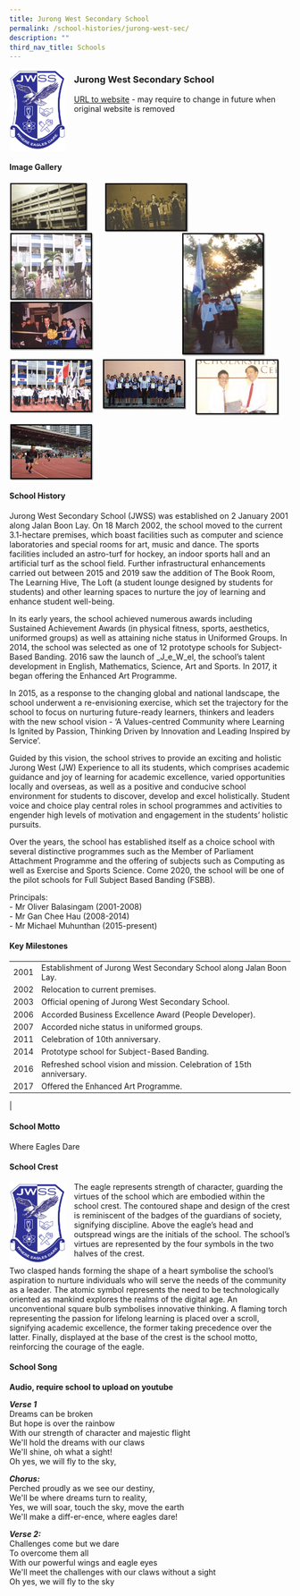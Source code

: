 ```yaml
---
title: Jurong West Secondary School
permalink: /school-histories/jurong-west-sec/
description: ""
third_nav_title: Schools
---
```

<img src="/images/jurongwestsec1.png" style="width:20%;margin-right:15px;" align = "left">

### **Jurong West Secondary School**
[URL to website](https://jurongwestsec.moe.edu.sg/) - may require to change in future when original website is removed

<br clear="left">

#### **Image Gallery**

<p><a href="/images/jurongwestsec2.jpg">  
<img src="/images/jurongwestsec2.jpg" style="width:28%;margin-right:29px;" align = "left">
</a></p>

<p><a href="/images/jurongwestsec3.jpg">  
<img src="/images/jurongwestsec3.jpg" style="width:30%;margin-right:15px;" align = "left">
</a></p>

<p><a href="/images/jurongwestsec4.jpg">  
<img src="/images/jurongwestsec4.jpg" style="width:30%;margin-right:45px;" align = "right">
</a></p>

<p><a href="/images/jurongwestsec5.jpg">  
<img src="/images/jurongwestsec5.jpg" style="width:30%;margin-right:15px;" align = "left">
</a></p>

<p><a href="/images/jurongwestsec6.jpg">  
<img src="/images/jurongwestsec6.jpg" style="width:30%;margin-right:15px;" align = "left">
</a></p>

<br clear="left">

<p><a href="/images/jurongwestsec7.jpg">  
<img src="/images/jurongwestsec7.jpg" style="width:30%;margin-right:15px;" align = "left">
</a></p>

<p><a href="/images/jurongwestsec8.jpg">  
<img src="/images/jurongwestsec8.jpg" style="width:30%;margin-right:15px;" align = "left">
</a></p>

<p><a href="/images/jurongwestsec9.jpg">  
<img src="/images/jurongwestsec9.jpg" style="width:30%;margin-right:15px;" align = "left">
</a></p>

<br clear="left">

<p><a href="/images/jurongwestsec10.jpg">  
<img src="/images/jurongwestsec10.jpg" style="width:30%;margin-right:15px;" align = "left">
</a></p>

<br clear="left">

#### **School History**
Jurong West Secondary School (JWSS) was established on 2 January 2001 along Jalan Boon Lay. On 18 March 2002, the school moved to the current 3.1-hectare premises, which boast facilities such as computer and science laboratories and special rooms for art, music and dance. The sports facilities included an astro-turf for hockey, an indoor sports hall and an artificial turf as the school field. Further infrastructural enhancements carried out between 2015 and 2019 saw the addition of The Book Room, The Learning Hive, The Loft (a student lounge designed by students for students) and other learning spaces to nurture the joy of learning and enhance student well-being.

In its early years, the school achieved numerous awards including Sustained Achievement Awards (in physical fitness, sports, aesthetics, uniformed groups) as well as attaining niche status in Uniformed Groups. In 2014, the school was selected as one of 12 prototype schools for Subject-Based Banding. 2016 saw the launch of _J_e_W_el, the school’s talent development in English, Mathematics, Science, Art and Sports. In 2017, it began offering the Enhanced Art Programme.

In 2015, as a response to the changing global and national landscape, the school underwent a re-envisioning exercise, which set the trajectory for the school to focus on nurturing future-ready learners, thinkers and leaders with the new school vision - ‘A Values-centred Community where Learning Is Ignited by Passion, Thinking Driven by Innovation and Leading Inspired by Service’.

Guided by this vision, the school strives to provide an exciting and holistic Jurong West (JW) Experience to all its students, which comprises academic guidance and joy of learning for academic excellence, varied opportunities locally and overseas, as well as a positive and conducive school environment for students to discover, develop and excel holistically. Student voice and choice play central roles in school programmes and activities to engender high levels of motivation and engagement in the students’ holistic pursuits.

Over the years, the school has established itself as a choice school with several distinctive programmes such as the Member of Parliament Attachment Programme and the offering of subjects such as Computing as well as Exercise and Sports Science. Come 2020, the school will be one of the pilot schools for Full Subject Based Banding (FSBB).

Principals:<br>
\- Mr Oliver Balasingam (2001-2008) <br>
\- Mr Gan Chee Hau (2008-2014) <br>
\- Mr Michael Muhunthan (2015-present)

#### **Key Milestones**

|  |  |
|:---:|---|
| 2001 | Establishment of Jurong West Secondary School along Jalan Boon Lay. |
| 2002 | Relocation to current premises. |
| 2003 | Official opening of Jurong West Secondary School. |
| 2006 | Accorded Business Excellence Award (People Developer). |
| 2007 | Accorded niche status in uniformed groups. |
| 2011 | Celebration of 10th anniversary. |
| 2014 | Prototype school for Subject-Based Banding. |
| 2016 | Refreshed school vision and mission. Celebration of 15th anniversary. |
| 2017 | Offered the Enhanced Art Programme. |
|

#### **School Motto**
Where Eagles Dare

#### **School Crest**
<img src="/images/jurongwestsec1.png" style="width:20%;margin-right:15px;" align = "left">

The eagle represents strength of character, guarding the virtues of the school which are embodied within the school crest. The contoured shape and design of the crest is reminiscent of the badges of the guardians of society, signifying discipline. Above the eagle’s head and outspread wings are the initials of the school. The school’s virtues are represented by the four symbols in the two halves of the crest.

Two clasped hands forming the shape of a heart symbolise the school’s aspiration to nurture individuals who will serve the needs of the community as a leader. The atomic symbol represents the need to be technologically oriented as mankind explores the realms of the digital age. An unconventional square bulb symbolises innovative thinking. A flaming torch representing the passion for lifelong learning is placed over a scroll, signifying academic excellence, the former taking precedence over the latter. Finally, displayed at the base of the crest is the school motto, reinforcing the courage of the eagle.

#### **School Song**
**Audio, require school to upload on youtube**

**_Verse 1_**<br>
Dreams can be broken<br>
But hope is over the rainbow<br>
With our strength of character and majestic flight  
We'll hold the dreams with our claws<br>
We'll shine, oh what a sight!<br>
Oh yes, we will fly to the sky,

_**Chorus:**_<br>
Perched proudly as we see our destiny,<br>
We'll be where dreams turn to reality,<br>
Yes, we will soar, touch the sky, move the earth<br>
We'll make a diff-er-ence, where eagles dare!

**_Verse 2:_**<br>
Challenges come but we dare<br>
To overcome them all<br>
With our powerful wings and eagle eyes<br>
We'll meet the challenges with our claws without a sight<br>
Oh yes, we will fly to the sky